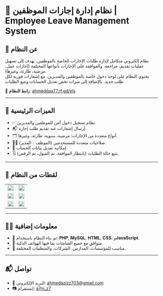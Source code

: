# 🏢 نظام إدارة إجازات الموظفين | Employee Leave Management System

## 📌 عن النظام

نظام إلكتروني متكامل لإدارة طلبات الإجازات الخاصة بالموظفين، يهدف إلى تسهيل عمليات تقديم، مراجعة، والموافقة على الإجازات بأنواعها المختلفة (إجازات عمل، مرضية، طارئة، وغيرها).  
يحتوي النظام على لوحة دخول خاصة بالموظفين والمديرين، مع إشعارات فورية لكل طلب جديد، بالإضافة إلى ميزات تخص تعديل الحسابات وتتبع الطلبات.

🔗 **رابط النظام**: [ahmeddaa77.rf.gd/els](https://ahmeddaa77.rf.gd/els)

---

## 🧩 الميزات الرئيسية

- ✅ نظام تسجيل دخول آمن للموظفين والمديرين.
- 📬 إرسال إشعارات عند تقديم طلب إجازة.
- 🗂️ أنواع متعددة من الإجازات: مرضية، سنوية، طارئة، وغيرها.
- 🧑‍💼 صلاحيات متعددة للمستخدمين (الموظف - المدير).
- 🔄 إمكانية تعديل بيانات الحساب.
- 🗓️ تتبع حالة الطلبات (بانتظار الموافقة، تم القبول، تم الرفض).

---

## 📸 لقطات من النظام

<table>
  <tr>
    <td><img src="https://i.postimg.cc/MHtvW33P/image.png" width="100%"></td>
    <td><img src="https://i.postimg.cc/pVB9YyVf/image.png" width="100%"></td>
  </tr>
  <tr>
    <td><img src="https://i.postimg.cc/tCSYwfx7/image.png" width="100%"></td>
    <td><img src="https://i.postimg.cc/W1dhvnG8/image.png" width="100%"></td>
  </tr>
  <tr>
    <td><img src="https://i.postimg.cc/MKKnsxXh/image.png" width="100%"></td>
    <td><img src="https://i.postimg.cc/0yhr2wZs/image.png" width="100%"></td>
  </tr>
</table>

---

## 🧑‍💻 معلومات إضافية

- 📁 تم بناء النظام باستخدام: **PHP**, **MySQL**, **HTML**, **CSS**، و**JavaScript**.
- 📱 متوافق مع جميع الشاشات بما فيها الهواتف الذكية.
- 🎯 مناسب للمؤسسات، المدارس، الشركات، والمنظمات المختلفة.

---

## 📬 تواصل

- 📧 البريد الإلكتروني: [ahmedazizz703@gmail.com](mailto:ahmedazizz703@gmail.com)  
- 📷 إنستقرام: [a7m_z7](https://instagram.com/a7m_z7)
